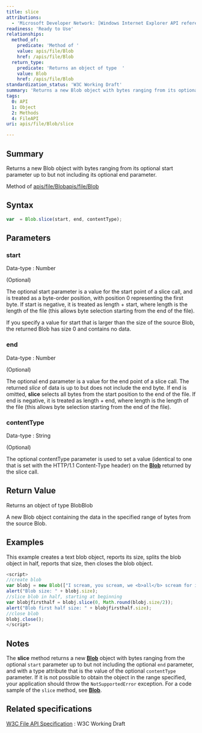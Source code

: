 ```yaml
---
title: slice
attributions:
  - 'Microsoft Developer Network: [Windows Internet Explorer API reference Article](http://msdn.microsoft.com/en-us/library/ie/hh828809%28v=vs.85%29.aspx)'
readiness: 'Ready to Use'
relationships:
  method_of:
    predicate: 'Method of '
    value: apis/file/Blob
    href: /apis/file/Blob
  return_type:
    predicate: 'Returns an object of type  '
    value: Blob
    href: /apis/file/Blob
standardization_status: 'W3C Working Draft'
summary: 'Returns a new Blob object with bytes ranging from its optional start parameter up to but not including its optional end parameter.'
tags:
  0: API
  1: Object
  2: Methods
  4: FileAPI
uri: apis/file/Blob/slice

---
```

## <span>Summary</span>

Returns a new Blob object with bytes ranging from its optional start parameter up to but not including its optional end parameter.

Method of [apis/file/Blob](/apis/file/Blob)[apis/file/Blob](/apis/file/Blob)

## <span>Syntax</span>

``` js
var  = Blob.slice(start, end, contentType);
```

## <span>Parameters</span>

### <span>start</span>

 Data-type
:   Number

(Optional)

The optional start parameter is a value for the start point of a slice call, and is treated as a byte-order position, with position 0 representing the first byte. If start is negative, it is treated as length + start, where length is the length of the file (this allows byte selection starting from the end of the file).

If you specify a value for start that is larger than the size of the source Blob, the returned Blob has size 0 and contains no data.

### <span>end</span>

 Data-type
:   Number

(Optional)

The optional end parameter is a value for the end point of a slice call. The returned *slice* of data is up to but does not include the end byte. If end is omitted, **slice** selects all bytes from the start position to the end of the file. If end is negative, it is treated as length + end, where length is the length of the file (this allows byte selection starting from the end of the file).

### <span>contentType</span>

 Data-type
:   String

(Optional)

The optional contentType parameter is used to set a value (identical to one that is set with the HTTP/1.1 Content-Type header) on the [**Blob**](/apis/file/Blob) returned by the slice call.

## <span>Return Value</span>

Returns an object of type BlobBlob

A new Blob object containing the data in the specified range of bytes from the source Blob.

## <span>Examples</span>

This example creates a text blob object, reports its size, splits the blob object in half, reports that size, then closes the blob object.

``` js
<script>
//create blob
var blobj = new Blob(["I scream, you scream, we <b>all</b> scream for ice cream!"], { "type" : "text/xml" });
alert("Blob size: " + blobj.size);
//slice blob in half, starting at beginning
var blobjfirsthalf = blobj.slice(0, Math.round(blobj.size/2));
alert("Blob first half size: " + blobjfirsthalf.size);
//close blob
blobj.close();
</script>
```

## <span>Notes</span>

The **slice** method returns a new [**Blob**](/apis/file/Blob) object with bytes ranging from the optional `start` parameter up to but not including the optional `end` parameter, and with a type attribute that is the value of the optional `contentType` parameter. If it is not possible to obtain the object in the range specified, your application should throw the `NotSupportedError` exception. For a code sample of the `slice` method, see [**Blob**](/apis/file/Blob).

## <span>Related specifications</span>

[W3C File API Specification](http://www.w3.org/TR/FileAPI)
:   W3C Working Draft
